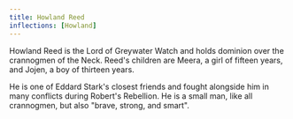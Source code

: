 ```yaml
---
title: Howland Reed
inflections: [Howland]
---
```


Howland Reed is the Lord of Greywater Watch and holds dominion over the crannogmen of the Neck. Reed's children are Meera, a girl of fifteen years, and Jojen, a boy of thirteen years.

He is one of Eddard Stark's closest friends and fought alongside him in many conflicts during Robert's Rebellion. He is a small man, like all crannogmen, but also "brave, strong, and smart".


